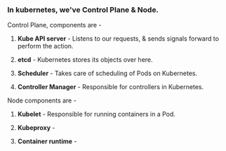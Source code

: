 ### In kubernetes, we've Control Plane & Node.

Control Plane, components are -

1. **Kube API server** - Listens to our requests, & sends signals forward to perform the action.

2. **etcd** - Kubernetes stores its objects over here.

3. **Scheduler** - Takes care of scheduling of Pods on Kubernetes.

4. **Controller Manager** - Responsible for controllers in Kubernetes.

Node components are -

1. **Kubelet** - Responsible for running containers in a Pod.

2. **Kubeproxy** -

3. **Container runtime** -
